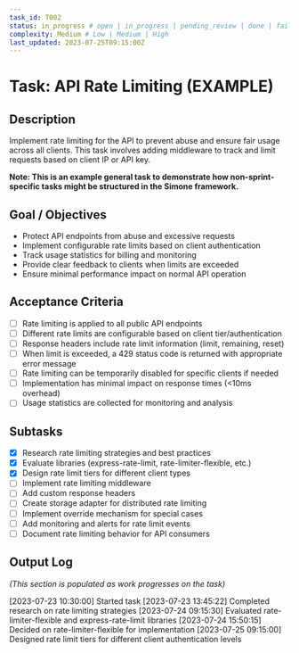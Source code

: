 ```yaml
---
task_id: T002
status: in_progress # open | in_progress | pending_review | done | failed | blocked
complexity: Medium # Low | Medium | High
last_updated: 2023-07-25T09:15:00Z
---
```


# Task: API Rate Limiting (EXAMPLE)

## Description

Implement rate limiting for the API to prevent abuse and ensure fair usage across all clients. This task involves adding middleware to track and limit requests based on client IP or API key.

**Note: This is an example general task to demonstrate how non-sprint-specific tasks might be structured in the Simone framework.**

## Goal / Objectives

- Protect API endpoints from abuse and excessive requests
- Implement configurable rate limits based on client authentication
- Track usage statistics for billing and monitoring
- Provide clear feedback to clients when limits are exceeded
- Ensure minimal performance impact on normal API operation

## Acceptance Criteria

- [ ] Rate limiting is applied to all public API endpoints
- [ ] Different rate limits are configurable based on client tier/authentication
- [ ] Response headers include rate limit information (limit, remaining, reset)
- [ ] When limit is exceeded, a 429 status code is returned with appropriate error message
- [ ] Rate limiting can be temporarily disabled for specific clients if needed
- [ ] Implementation has minimal impact on response times (<10ms overhead)
- [ ] Usage statistics are collected for monitoring and analysis

## Subtasks

- [x] Research rate limiting strategies and best practices
- [x] Evaluate libraries (express-rate-limit, rate-limiter-flexible, etc.)
- [x] Design rate limit tiers for different client types
- [ ] Implement rate limiting middleware
- [ ] Add custom response headers
- [ ] Create storage adapter for distributed rate limiting
- [ ] Implement override mechanism for special cases
- [ ] Add monitoring and alerts for rate limit events
- [ ] Document rate limiting behavior for API consumers

## Output Log

*(This section is populated as work progresses on the task)*

[2023-07-23 10:30:00] Started task
[2023-07-23 13:45:22] Completed research on rate limiting strategies
[2023-07-24 09:15:30] Evaluated rate-limiter-flexible and express-rate-limit libraries
[2023-07-24 15:50:15] Decided on rate-limiter-flexible for implementation
[2023-07-25 09:15:00] Designed rate limit tiers for different client authentication levels
